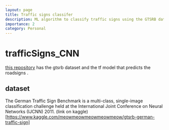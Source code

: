 ```yaml
---
layout: page
title: Traffic signs classifer
description: ML algorithm to classify traffic signs using the GTSRB dataset.
importance: 2
category: Personal
---
```

# trafficSigns_CNN
[this repository](https://github.com/MASHOD0/trafficSigns_CNN) has the gtsrb dataset and the tf model that predicts the roadsigns .
## dataset
The German Traffic Sign Benchmark is a multi-class, single-image classification challenge held at the International Joint Conference on Neural Networks (IJCNN) 2011.
(link on kaggle)[https://www.kaggle.com/meowmeowmeowmeowmeow/gtsrb-german-traffic-sign]
